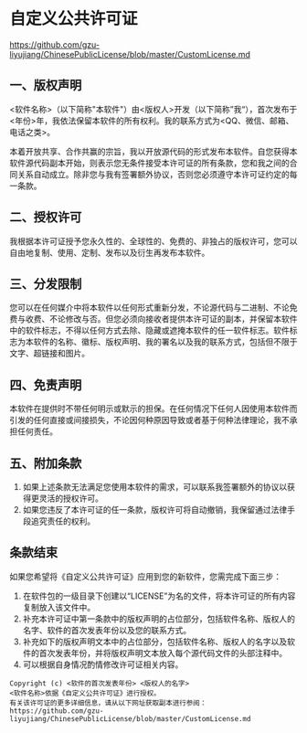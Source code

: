 # 自定义公共许可证

https://github.com/gzu-liyujiang/ChinesePublicLicense/blob/master/CustomLicense.md

## 一、版权声明

<软件名称>（以下简称"本软件"）由<版权人>开发（以下简称”我“），首次发布于<年份>年，我依法保留本软件的所有权利。我的联系方式为<QQ、微信、邮箱、电话之类>。

本着开放共享、合作共赢的宗旨，我以开放源代码的形式发布本软件。自您获得本软件源代码副本开始，则表示您无条件接受本许可证的所有条款，您和我之间的合同关系自动成立。除非您与我有签署额外协议，否则您必须遵守本许可证约定的每一条款。

## 二、授权许可

我根据本许可证授予您永久性的、全球性的、免费的、非独占的版权许可，您可以自由地复制、使用、定制、发布以及衍生再发布本软件。

## 三、分发限制

您可以在任何媒介中将本软件以任何形式重新分发，不论源代码与二进制、不论免费与收费、不论修改与否。但您必须向接收者提供本许可证的副本，并保留本软件中的软件标志，不得以任何方式去除、隐藏或遮掩本软件的任一软件标志。软件标志为本软件的名称、徽标、版权声明、我的署名以及我的联系方式，包括但不限于文字、超链接和图片。

## 四、免责声明

本软件在提供时不带任何明示或默示的担保。在任何情况下任何人因使用本软件而引发的任何直接或间接损失，不论因何种原因导致或者基于何种法律理论，我不承担任何责任。

## 五、附加条款

1. 如果上述条款无法满足您使用本软件的需求，可以联系我签署额外的协议以获得更灵活的授权许可。
2. 如果您违反了本许可证的任一条款，版权许可将自动撤销，我保留通过法律手段追究责任的权利。

## **条款结束**

如果您希望将《自定义公共许可证》应用到您的新软件，您需完成下面三步：

1. 在软件包的一级目录下创建以“LICENSE”为名的文件，将本许可证的所有内容复制放入该文件中。
2. 补充本许可证中第一条款中的版权声明的占位部分，包括软件名称、版权人的名字、软件的首次发表年份以及您的联系方式。
3. 补充如下的版权声明文本中的占位部分，包括软件名称、版权人的名字以及软件的首次发表年份，并将版权声明文本放入每个源代码文件的头部注释中。
4. 可以根据自身情况酌情修改许可证相关内容。

```text
Copyright (c) <软件的首次发表年份> <版权人的名字>
<软件名称>依据《自定义公共许可证》进行授权。
有关该许可证的更多详细信息，请从以下网址获取副本进行参阅：
https://github.com/gzu-liyujiang/ChinesePublicLicense/blob/master/CustomLicense.md
```
